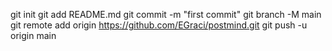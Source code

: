 git init
git add README.md
git commit -m "first commit"
git branch -M main
git remote add origin https://github.com/EGraci/postmind.git
git push -u origin main
